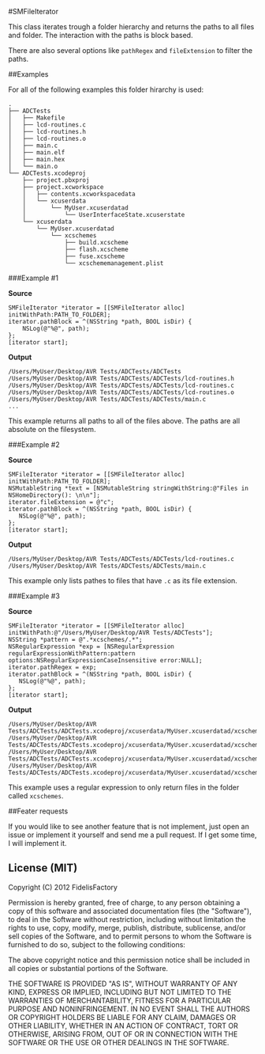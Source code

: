 #SMFileIterator

This class iterates trough a folder hierarchy and returns the paths to all files and folder. The interaction with the paths is block based. 

There are also several options like `pathRegex` and `fileExtension` to filter the paths.

##Examples

For all of the following examples this folder hirarchy is used:

	.
	├── ADCTests
	│   ├── Makefile
	│   ├── lcd-routines.c
	│   ├── lcd-routines.h
	│   ├── lcd-routines.o
	│   ├── main.c
	│   ├── main.elf
	│   ├── main.hex
	│   └── main.o
	└── ADCTests.xcodeproj
	    ├── project.pbxproj
	    ├── project.xcworkspace
	    │   ├── contents.xcworkspacedata
	    │   └── xcuserdata
	    │       └── MyUser.xcuserdatad
	    │           └── UserInterfaceState.xcuserstate
	    └── xcuserdata
	        └── MyUser.xcuserdatad
	            └── xcschemes
	                ├── build.xcscheme
	                ├── flash.xcscheme
	                ├── fuse.xcscheme
	                └── xcschememanagement.plist
	                
###Example \#1

**Source**

	SMFileIterator *iterator = [[SMFileIterator alloc] initWithPath:PATH_TO_FOLDER];
	iterator.pathBlock = ^(NSString *path, BOOL isDir) {
	    NSLog(@"%@", path);
	};
	[iterator start];

**Output**

	/Users/MyUser/Desktop/AVR Tests/ADCTests/ADCTests
  	/Users/MyUser/Desktop/AVR Tests/ADCTests/ADCTests/lcd-routines.h
  	/Users/MyUser/Desktop/AVR Tests/ADCTests/ADCTests/lcd-routines.c
  	/Users/MyUser/Desktop/AVR Tests/ADCTests/ADCTests/lcd-routines.o
  	/Users/MyUser/Desktop/AVR Tests/ADCTests/ADCTests/main.c
  	...
  	
This example returns all paths to all of the files above. The paths are all absolute on the filesystem.
  	
###Example \#2

**Source**

    SMFileIterator *iterator = [[SMFileIterator alloc] initWithPath:PATH_TO_FOLDER];
    NSMutableString *text = [NSMutableString stringWithString:@"Files in NSHomeDirectory(): \n\n"];
    iterator.fileExtension = @"c";
    iterator.pathBlock = ^(NSString *path, BOOL isDir) {
       NSLog(@"%@", path);
    };
    [iterator start];
    
**Output**

	/Users/MyUser/Desktop/AVR Tests/ADCTests/ADCTests/lcd-routines.c
	/Users/MyUser/Desktop/AVR Tests/ADCTests/ADCTests/main.c


This example only lists pathes to files that have `.c` as its file extension.

###Example \#3

**Source**

	SMFileIterator *iterator = [[SMFileIterator alloc] initWithPath:@"/Users/MyUser/Desktop/AVR Tests/ADCTests"];            
    NSString *pattern = @".*xcschemes/.*";
    NSRegularExpression *exp = [NSRegularExpression regularExpressionWithPattern:pattern options:NSRegularExpressionCaseInsensitive error:NULL];
    iterator.pathRegex = exp;
    iterator.pathBlock = ^(NSString *path, BOOL isDir) {
       NSLog(@"%@", path);
    };
    [iterator start];
**Output**

	/Users/MyUser/Desktop/AVR Tests/ADCTests/ADCTests.xcodeproj/xcuserdata/MyUser.xcuserdatad/xcschemes/build.xcscheme
	/Users/MyUser/Desktop/AVR Tests/ADCTests/ADCTests.xcodeproj/xcuserdata/MyUser.xcuserdatad/xcschemes/flash.xcscheme
	/Users/MyUser/Desktop/AVR Tests/ADCTests/ADCTests.xcodeproj/xcuserdata/MyUser.xcuserdatad/xcschemes/fuse.xcscheme
	/Users/MyUser/Desktop/AVR Tests/ADCTests/ADCTests.xcodeproj/xcuserdata/MyUser.xcuserdatad/xcschemes/xcschememanagement.plist
	
This example uses a regular expression to only return files in the folder called `xcschemes`.

##Feater requests

If you would like to see another feature that is not implement, just open an issue or implement it yourself and send me a pull request. If I get some time, I will implement it.

## License (MIT)

Copyright (C) 2012 FidelisFactory

Permission is hereby granted, free of charge, to any person obtaining a copy of this software and associated documentation files (the "Software"), to deal in the Software without restriction, including without limitation the rights to use, copy, modify, merge, publish, distribute, sublicense, and/or sell copies of the Software, and to permit persons to whom the Software is furnished to do so, subject to the following conditions:

The above copyright notice and this permission notice shall be included in all copies or substantial portions of the Software.

THE SOFTWARE IS PROVIDED "AS IS", WITHOUT WARRANTY OF ANY KIND, EXPRESS OR IMPLIED, INCLUDING BUT NOT LIMITED TO THE WARRANTIES OF MERCHANTABILITY, FITNESS FOR A PARTICULAR PURPOSE AND NONINFRINGEMENT. IN NO EVENT SHALL THE AUTHORS OR COPYRIGHT HOLDERS BE LIABLE FOR ANY CLAIM, DAMAGES OR OTHER LIABILITY, WHETHER IN AN ACTION OF CONTRACT, TORT OR OTHERWISE, ARISING FROM, OUT OF OR IN CONNECTION WITH THE SOFTWARE OR THE USE OR OTHER DEALINGS IN THE SOFTWARE.
